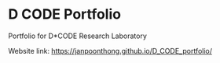 # D CODE Portfolio

Portfolio for D\*CODE Research Laboratory

Website link: https://janpoonthong.github.io/D_CODE_portfolio/
